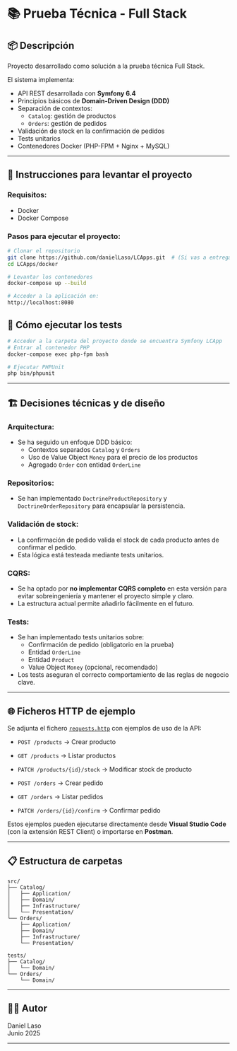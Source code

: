 
# 📚 Prueba Técnica - Full Stack

## 📦 Descripción

Proyecto desarrollado como solución a la prueba técnica Full Stack.

El sistema implementa:

- API REST desarrollada con **Symfony 6.4**
- Principios básicos de **Domain-Driven Design (DDD)**
- Separación de contextos:
    - `Catalog`: gestión de productos
    - `Orders`: gestión de pedidos
- Validación de stock en la confirmación de pedidos
- Tests unitarios
- Contenedores Docker (PHP-FPM + Nginx + MySQL)

---

## 🚀 Instrucciones para levantar el proyecto

### Requisitos:

- Docker
- Docker Compose

### Pasos para ejecutar el proyecto:

```bash
# Clonar el repositorio
git clone https://github.com/danielLaso/LCApps.git  # (Si vas a entregar ZIP, puedes borrar esta línea)
cd LCApps/docker

# Levantar los contenedores
docker-compose up --build

# Acceder a la aplicación en:
http://localhost:8080
```

## 🧪 Cómo ejecutar los tests

```bash
# Acceder a la carpeta del proyecto donde se encuentra Symfony LCApp
# Entrar al contenedor PHP
docker-compose exec php-fpm bash

# Ejecutar PHPUnit
php bin/phpunit
```

---

## 🏗️ Decisiones técnicas y de diseño

### Arquitectura:

- Se ha seguido un enfoque DDD básico:
    - Contextos separados `Catalog` y `Orders`
    - Uso de Value Object `Money` para el precio de los productos
    - Agregado `Order` con entidad `OrderLine`

### Repositorios:

- Se han implementado `DoctrineProductRepository` y `DoctrineOrderRepository` para encapsular la persistencia.

### Validación de stock:

- La confirmación de pedido valida el stock de cada producto antes de confirmar el pedido.
- Esta lógica está testeada mediante tests unitarios.

### CQRS:

- Se ha optado por **no implementar CQRS completo** en esta versión para evitar sobreingeniería y mantener el proyecto simple y claro.
- La estructura actual permite añadirlo fácilmente en el futuro.

### Tests:

- Se han implementado tests unitarios sobre:
    - Confirmación de pedido (obligatorio en la prueba)
    - Entidad `OrderLine`
    - Entidad `Product`
    - Value Object `Money` (opcional, recomendado)
- Los tests aseguran el correcto comportamiento de las reglas de negocio clave.

---

## 🌐 Ficheros HTTP de ejemplo

Se adjunta el fichero [`requests.http`](requests.http) con ejemplos de uso de la API:

- `POST /products` → Crear producto
- `GET /products` → Listar productos
- `PATCH /products/{id}/stock` → Modificar stock de producto

- `POST /orders` → Crear pedido
- `GET /orders` → Listar pedidos
- `PATCH /orders/{id}/confirm` → Confirmar pedido

Estos ejemplos pueden ejecutarse directamente desde **Visual Studio Code** (con la extensión REST Client) o importarse en **Postman**.

---

## 📋 Estructura de carpetas

```plaintext
src/
├── Catalog/
│   ├── Application/
│   ├── Domain/
│   ├── Infrastructure/
│   └── Presentation/
└── Orders/
    ├── Application/
    ├── Domain/
    ├── Infrastructure/
    └── Presentation/

tests/
├── Catalog/
│   └── Domain/
└── Orders/
    └── Domain/
```

---

## 👨‍💻 Autor

Daniel Laso  
Junio 2025

---